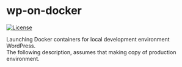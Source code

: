 # wp-on-docker

[![License][license-badge]][license]

Launching Docker containers for local development environment WordPress.  
The following description, assumes that making copy of production environment.  

[license-badge]: https://img.shields.io/badge/license-MIT-yellowgreen.svg?style=flat-square
[license]: LICENSE
